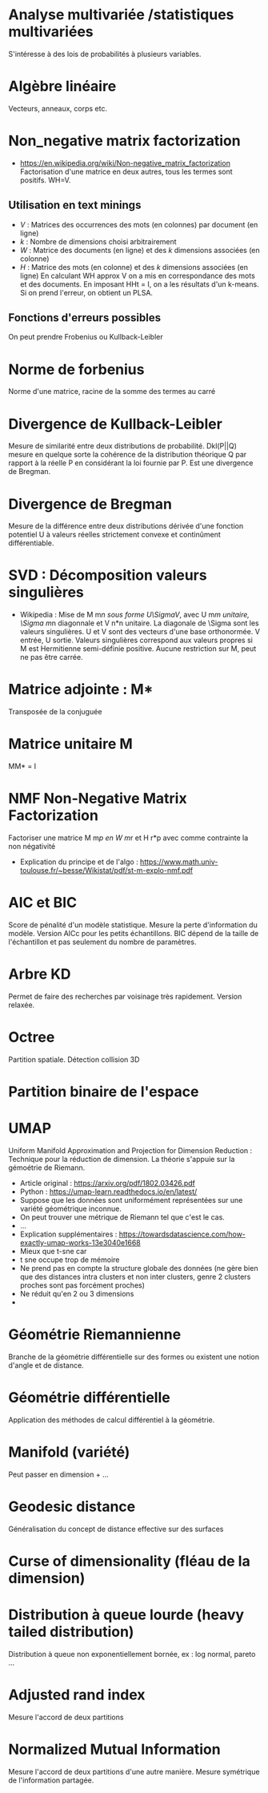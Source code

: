 # Analyse multivariée /statistiques multivariées
S'intéresse à des lois de probabilités à plusieurs variables.

# Algèbre linéaire
Vecteurs, anneaux, corps etc.

# Non_negative matrix factorization
* https://en.wikipedia.org/wiki/Non-negative_matrix_factorization
Factorisation d'une matrice en deux autres, tous les termes sont positifs. WH=V.

## Utilisation en text minings
* *V* : Matrices des occurrences des mots (en colonnes) par document (en ligne)
* *k* : Nombre de dimensions choisi arbitrairement
* *W* : Matrice des documents (en ligne) et des *k* dimensions associées (en colonne)
* *H* : Matrice des mots (en colonne) et des *k* dimensions associées (en ligne)
En calculant WH approx V on a mis en correspondance des mots et des documents. En imposant HHt = I, on a les résultats d'un k-means. Si on prend l'erreur, on obtient un PLSA.

## Fonctions d'erreurs possibles
On peut prendre Frobenius ou Kullback-Leibler

# Norme de forbenius
Norme d'une matrice, racine de la somme des termes au carré

# Divergence de Kullback-Leibler
Mesure de similarité entre deux distributions de probabilité. Dkl(P||Q) mesure en quelque sorte la cohérence de la distribution théorique Q par rapport à la réelle P en considérant la loi fournie par P. Est une divergence de Bregman.

# Divergence de Bregman
Mesure de la différence entre deux distributions dérivée d'une fonction potentiel U à valeurs réelles strictement convexe et continûment différentiable.

# SVD : Décomposition valeurs singulières
* Wikipedia :
Mise de M m*n sous forme U\SigmaV*, avec U m*m unitaire, \Sigma m*n  diagonnale et V n*n unitaire. La diagonale de \Sigma sont les valeurs singulières. U et V sont des vecteurs d'une base orthonormée. V entrée, U sortie. Valeurs singulières correspond aux valeurs propres si M est Hermitienne semi-définie positive. Aucune restriction sur M, peut ne pas être carrée.

# Matrice adjointe : M*
Transposée de la conjuguée

# Matrice unitaire M
MM* = I

# NMF Non-Negative Matrix Factorization
Factoriser une matrice M m*p en W m*r et H r*p avec comme contrainte la non négativité
* Explication du principe et de l'algo :  https://www.math.univ-toulouse.fr/~besse/Wikistat/pdf/st-m-explo-nmf.pdf

# AIC et BIC
Score de pénalité d'un modèle statistique. Mesure la perte d'information du modèle. Version AICc pour les petits échantillons. BIC dépend de la taille de l'échantillon et pas seulement du nombre de paramètres.

# Arbre KD
Permet de faire des recherches par voisinage très rapidement. Version relaxée.

# Octree
Partition spatiale. Détection collision 3D

# Partition binaire de l'espace

# UMAP
Uniform Manifold
Approximation and Projection for
Dimension Reduction : Technique pour la réduction de dimension. La théorie s'appuie sur la gémoétrie de Riemann.
* Article original : https://arxiv.org/pdf/1802.03426.pdf
* Python : https://umap-learn.readthedocs.io/en/latest/
* Suppose que les données sont uniformément représentées sur une variété géométrique inconnue.
* On peut trouver une métrique de Riemann tel que c'est le cas.
* ...
* Explication supplémentaires : https://towardsdatascience.com/how-exactly-umap-works-13e3040e1668
* Mieux que t-sne car
 * t sne occupe trop de mémoire
 * Ne prend pas en compte la structure globale des données (ne gère bien que des distances intra clusters et non inter clusters, genre 2 clusters proches sont pas forcément proches)
 * Ne réduit qu'en 2 ou 3 dimensions
 *
# Géométrie Riemannienne
Branche de la géométrie différentielle sur des formes ou existent une notion d'angle et de distance.

# Géométrie différentielle
Application des méthodes de calcul différentiel à la géométrie.

# Manifold (variété)
Peut passer en dimension + ...

# Geodesic distance
Généralisation du concept de distance effective sur des surfaces

# Curse of dimensionality (fléau de la dimension)

# Distribution à queue lourde (heavy tailed distribution)
Distribution à queue non exponentiellement bornée, ex : log normal, pareto ...

# Adjusted rand index
Mesure l'accord de deux partitions

# Normalized Mutual Information
Mesure l'accord de deux partitions d'une autre manière. Mesure symétrique de l'information partagée.
